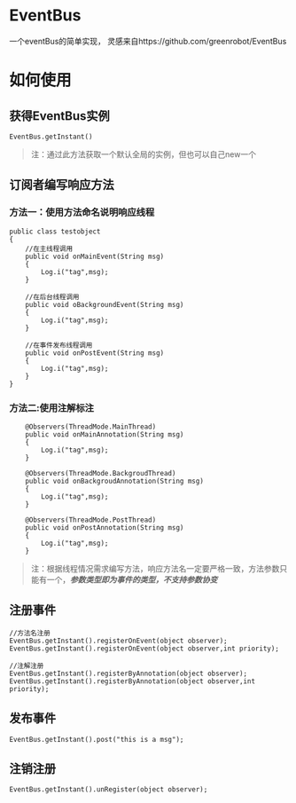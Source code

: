 # EventBus
一个eventBus的简单实现， 灵感来自https://github.com/greenrobot/EventBus

# 如何使用

## 获得EventBus实例

```
EventBus.getInstant()
```
> 注：通过此方法获取一个默认全局的实例，但也可以自己new一个

## 订阅者编写响应方法
### 方法一：使用方法命名说明响应线程
```
public class testobject
{
    //在主线程调用
    public void onMainEvent(String msg)
    {
        Log.i("tag",msg);
    }
    
    //在后台线程调用
    public void oBackgroundEvent(String msg)
    {
        Log.i("tag",msg);
    }

    //在事件发布线程调用
    public void onPostEvent(String msg)
    {
        Log.i("tag",msg);
    }
}

```
### 方法二:使用注解标注
```
    @Observers(ThreadMode.MainThread)
    public void onMainAnnotation(String msg)
    {
        Log.i("tag",msg);
    }

    @Observers(ThreadMode.BackgroudThread)
    public void onBackgroudAnnotation(String msg)
    {
        Log.i("tag",msg);
    }

    @Observers(ThreadMode.PostThread)
    public void onPostAnnotation(String msg)
    {
        Log.i("tag",msg);
    }
```
>注：根据线程情况需求编写方法，响应方法名一定要严格一致，方法参数只能有一个，***参数类型即为事件的类型，不支持参数协变***

## 注册事件
```
//方法名注册
EventBus.getInstant().registerOnEvent(object observer);
EventBus.getInstant().registerOnEvent(object observer,int priority);

//注解注册
EventBus.getInstant().registerByAnnotation(object observer);
EventBus.getInstant().registerByAnnotation(object observer,int priority);
```

## 发布事件
```
EventBus.getInstant().post("this is a msg");
```
## 注销注册
```
EventBus.getInstant().unRegister(object observer);
```
